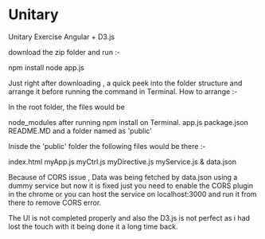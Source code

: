 # Unitary
Unitary Exercise Angular + D3.js

download the zip folder and run :-

npm install
node app.js

Just right after downloading , a quick peek into the folder structure and arrange it before running the command in Terminal.
How to arrange :-

In the root folder, the files would be 

node_modules after running npm install on Terminal.
app.js
package.json
README.MD
and a folder named as 'public'

Inisde the 'public' folder the following files would be there :-

index.html
myApp.js
myCtrl.js
myDirective.js
myService.js
&
data.json


Because of CORS issue , Data was being fetched by data.json using a dummy service but now it is fixed just you need to enable the CORS plugin in the chrome or you can host the service on localhost:3000 and run it from there to remove CORS error.

The UI is not completed properly and also the D3.js is not perfect as i had lost the touch with it being done it a long time back.


